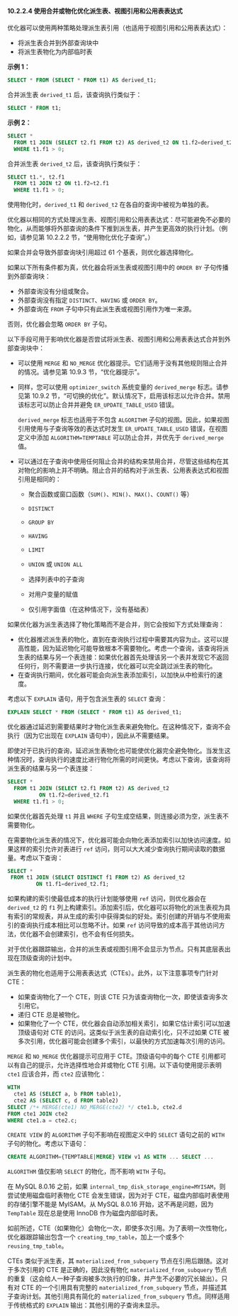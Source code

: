 #### 10.2.2.4 使用合并或物化优化派生表、视图引用和公用表表达式

优化器可以使用两种策略处理派生表引用（也适用于视图引用和公用表表达式）：

- 将派生表合并到外部查询块中
- 将派生表物化为内部临时表

**示例 1：**

```sql
SELECT * FROM (SELECT * FROM t1) AS derived_t1;
```

合并派生表 `derived_t1` 后，该查询执行类似于：

```sql
SELECT * FROM t1;
```

**示例 2：**

```sql
SELECT *
  FROM t1 JOIN (SELECT t2.f1 FROM t2) AS derived_t2 ON t1.f2=derived_t2.f1
  WHERE t1.f1 > 0;
```

合并派生表 `derived_t2` 后，该查询执行类似于：

```sql
SELECT t1.*, t2.f1
  FROM t1 JOIN t2 ON t1.f2=t2.f1
  WHERE t1.f1 > 0;
```

使用物化时，`derived_t1` 和 `derived_t2` 在各自的查询中被视为单独的表。

优化器以相同的方式处理派生表、视图引用和公用表表达式：尽可能避免不必要的物化，从而能够将外部查询的条件下推到派生表，并产生更高效的执行计划。（例如，请参见第 10.2.2.2 节，“使用物化优化子查询”。）

如果合并会导致外部查询块引用超过 61 个基表，则优化器选择物化。

如果以下所有条件都为真，优化器会将派生表或视图引用中的 `ORDER BY` 子句传播到外部查询块：

- 外部查询没有分组或聚合。
- 外部查询没有指定 `DISTINCT`、`HAVING` 或 `ORDER BY`。
- 外部查询在 `FROM` 子句中只有此派生表或视图引用作为唯一来源。

否则，优化器会忽略 `ORDER BY` 子句。

以下手段可用于影响优化器是否尝试将派生表、视图引用和公用表表达式合并到外部查询块中：

- 可以使用 `MERGE` 和 `NO_MERGE` 优化器提示。它们适用于没有其他规则阻止合并的情况。请参见第 10.9.3 节，“优化器提示”。

- 同样，您可以使用 `optimizer_switch` 系统变量的 `derived_merge` 标志。请参见第 10.9.2 节，“可切换的优化”。默认情况下，启用该标志以允许合并。禁用该标志可以防止合并并避免 `ER_UPDATE_TABLE_USED` 错误。

  `derived_merge` 标志也适用于不包含 `ALGORITHM` 子句的视图。因此，如果视图引用使用与子查询等效的表达式时发生 `ER_UPDATE_TABLE_USED` 错误，在视图定义中添加 `ALGORITHM=TEMPTABLE` 可以防止合并，并优先于 `derived_merge` 值。

- 可以通过在子查询中使用任何阻止合并的结构来禁用合并，尽管这些结构在其对物化的影响上并不明确。阻止合并的结构对于派生表、公用表表达式和视图引用是相同的：

  - 聚合函数或窗口函数（`SUM()`、`MIN()`、`MAX()`、`COUNT()` 等）

  - `DISTINCT`

  - `GROUP BY`

  - `HAVING`

  - `LIMIT`

  - `UNION` 或 `UNION ALL`

  - 选择列表中的子查询

  - 对用户变量的赋值

  - 仅引用字面值（在这种情况下，没有基础表）


如果优化器为派生表选择了物化策略而不是合并，则它会按如下方式处理查询：

- 优化器推迟派生表的物化，直到在查询执行过程中需要其内容为止。这可以提高性能，因为延迟物化可能导致根本不需要物化。考虑一个查询，该查询将派生表的结果与另一个表连接：如果优化器首先处理该另一个表并发现它不返回任何行，则不需要进一步执行连接，优化器可以完全跳过派生表的物化。
- 在查询执行期间，优化器可能会向派生表添加索引，以加快从中检索行的速度。

考虑以下 `EXPLAIN` 语句，用于包含派生表的 `SELECT` 查询：

```sql
EXPLAIN SELECT * FROM (SELECT * FROM t1) AS derived_t1;
```

优化器通过延迟到需要结果时才物化派生表来避免物化。在这种情况下，查询不会执行（因为它出现在 `EXPLAIN` 语句中），因此从不需要结果。

即使对于已执行的查询，延迟派生表物化也可能使优化器完全避免物化。当发生这种情况时，查询执行的速度比进行物化所需的时间更快。考虑以下查询，该查询将派生表的结果与另一个表连接：

```sql
SELECT *
  FROM t1 JOIN (SELECT t2.f1 FROM t2) AS derived_t2
          ON t1.f2=derived_t2.f1
  WHERE t1.f1 > 0;
```

如果优化器首先处理 `t1` 并且 `WHERE` 子句生成空结果，则连接必须为空，派生表不需要物化。

在需要物化派生表的情况下，优化器可能会向物化表添加索引以加快访问速度。如果这样的索引允许对表进行 `ref` 访问，则可以大大减少查询执行期间读取的数据量。考虑以下查询：

```sql
SELECT *
 FROM t1 JOIN (SELECT DISTINCT f1 FROM t2) AS derived_t2
         ON t1.f1=derived_t2.f1;
```

如果构建的索引使最低成本的执行计划能够使用 `ref` 访问，则优化器会在 `derived_t2` 的 `f1` 列上构建索引。添加索引后，优化器可以将物化的派生表视为具有索引的常规表，并从生成的索引中获得类似的好处。索引创建的开销与不使用索引的查询执行成本相比可以忽略不计。如果 `ref` 访问导致的成本高于其他访问方法，优化器不会创建索引，也不会有任何损失。

对于优化器跟踪输出，合并的派生表或视图引用不会显示为节点。只有其底层表出现在顶级查询的计划中。

派生表的物化也适用于公用表表达式（CTEs）。此外，以下注意事项专门针对 CTE：

- 如果查询物化了一个 CTE，则该 CTE 只为该查询物化一次，即使该查询多次引用它。
- 递归 CTE 总是被物化。
- 如果物化了一个 CTE，优化器会自动添加相关索引，如果它估计索引可以加速顶级语句对 CTE 的访问。这类似于派生表的自动索引化，只不过如果 CTE 被多次引用，优化器可能会创建多个索引，以最快的方式加速每次引用的访问。

`MERGE` 和 `NO_MERGE` 优化器提示可应用于 CTE。顶级语句中的每个 CTE 引用都可以有自己的提示，允许选择性地合并或物化 CTE 引用。以下语句使用提示表明 `cte1` 应该合并，而 `cte2` 应该物化：

```sql
WITH
  cte1 AS (SELECT a, b FROM table1),
  cte2 AS (SELECT c, d FROM table2)
SELECT /*+ MERGE(cte1) NO_MERGE(cte2) */ cte1.b, cte2.d
FROM cte1 JOIN cte2
WHERE cte1.a = cte2.c;
```

`CREATE VIEW` 的 `ALGORITHM` 子句不影响在视图定义中的 `SELECT` 语句之前的 `WITH` 子句的物化。考虑以下语句：

```sql
CREATE ALGORITHM={TEMPTABLE|MERGE} VIEW v1 AS WITH ... SELECT ...
```

`ALGORITHM` 值仅影响 `SELECT` 的物化，而不影响 `WITH` 子句。

在 MySQL 8.0.16 之前，如果 `internal_tmp_disk_storage_engine=MYISAM`，则尝试使用磁盘临时表物化 CTE 会发生错误，因为对于 CTE，磁盘内部临时表使用的存储引擎不能是 MyISAM。从 MySQL 8.0.16 开始，这不再是问题，因为 `TempTable` 现在总是使用 InnoDB 作为磁盘内部临时表。

如前所述，CTE（如果物化）会物化一次，即使多次引用。为了表明一次性物化，优化器跟踪输出包含一个 `creating_tmp_table`，加上一个或多个 `reusing_tmp_table`。

CTEs 类似于派生表，其 `materialized_from_subquery` 节点在引用后跟随。这对于多次引用的 CTE 是正确的，因此没有物化 `materialized_from_subquery` 节点的重复（这会给人一种子查询被多次执行的印象，并产生不必要的冗长输出）。只有对 CTE 的一个引用具有完整的 `materialized_from_subquery` 节点，并描述其子查询计划。其他引用具有简化的 `materialized_from_subquery` 节点。同样适用于传统格式的 `EXPLAIN` 输出：其他引用的子查询未显示。